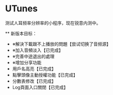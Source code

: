 # UTunes

测试人耳频率分辨率的小程序，现在锐意内测中。

** 新版本目标：
* ※解決下載跟不上播放的問題【尝试切换了音频源】
* ※加入音頻淡入【已完成】
* ※完善中途退出的處理
* ※增加分享功能
* 用戶名高亮【已完成】
* 點擊頭像主動授權功能【已完成】
* 分數表修改【已完成】
* Log頁面入口關閉【已完成】
